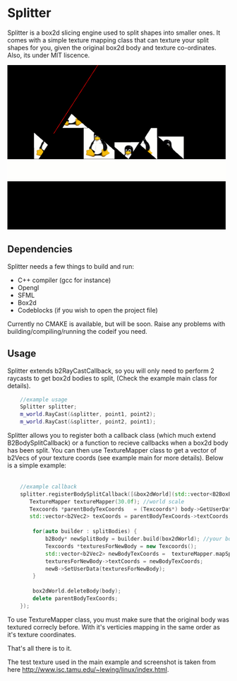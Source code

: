 Splitter
========

Splitter is a box2d slicing engine used to split shapes into smaller ones. It comes with a simple texture mapping class that can texture your split shapes for you, given the original box2d body and texture co-ordinates. Also, its under MIT liscence.


![ScreenShot](https://raw.githubusercontent.com/SundeepK/Splitter/master/images/splitter_test_image.png)

## Dependencies
Splitter needs a few things to build and run:
- C++ compiler (gcc for instance)
- Opengl
- SFML
- Box2d
- Codeblocks (if you wish to open the project file)

Currently no CMAKE is available, but will be soon. Raise any problems with building/compiling/running the codeif you need.

## Usage
Splitter extends b2RayCastCallback, so you will only need to perform 2 raycasts to get box2d bodies to split, (Check the example main class for details).

```CPP
    //example usage
    Splitter splitter;
    m_world.RayCast(&splitter, point1, point2);
    m_world.RayCast(&splitter, point2, point1);

```

Splitter allows you to register both a callback class (which much extend B2BodySplitCallback) or a function to recieve callbacks when a box2d body has been split. You can then use TextureMapper class to get a vector of b2Vecs of your texture coords (see example main for more details). Below is a simple example:

```CPP

    //example callback
    splitter.registerBodySplitCallback([&box2dWorld](std::vector<B2BoxBuilder> splitBodies, b2Body* body) -> void {
       TextureMapper textureMapper(30.0f); //world scale
       Texcoords *parentBodyTexCoords   = (Texcoords*) body->GetUserData();
       std::vector<b2Vec2> texCoords = parentBodyTexCoords->textCoords;
       
        for(auto builder : splitBodies) {
            b2Body* newSplitBody = builder.build(box2dWorld); //your box2d world
            Texcoords *texturesForNewBody = new Texcoords();
            std::vector<b2Vec2> newBodyTexCoords =  textureMapper.mapSplitBody(newSplitBody, body, texCoords);
            texturesForNewBody->textCoords = newBodyTexCoords;
            newB->SetUserData(texturesForNewBody);
        }

        box2dWorld.deleteBody(body);
        delete parentBodyTexCoords; 
    });

```

To use TextureMapper class, you must make sure that the original body was textured correcly before. With it's verticies mapping in the same order as it's texture coordinates.

That's all there is to it.

The test texture used in the main example and screenshot is taken from here http://www.isc.tamu.edu/~lewing/linux/index.html. 




